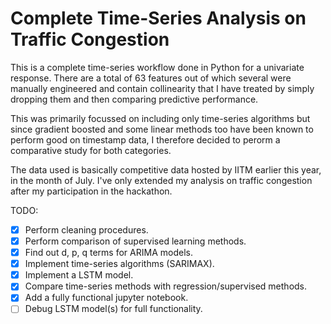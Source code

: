 # Complete Time-Series Analysis on Traffic Congestion

This is a complete time-series workflow done in Python for a univariate response. There are a total of 63 features out of which several were manually engineered and contain collinearity that I have treated by simply dropping them and then comparing predictive performance.

This was primarily focussed on including only time-series algorithms but since gradient boosted and some linear methods too have been known to perform good on timestamp data, I therefore decided to perorm a comparative study for both categories.

The data used is basically competitive data hosted by IITM earlier this year, in the month of July. I've only extended my analysis on traffic congestion after my participation in the hackathon.

TODO:

- [x] Perform cleaning procedures.
- [x] Perform comparison of supervised learning methods.
- [x] Find out d, p, q terms for ARIMA models.
- [x] Implement time-series algorithms (SARIMAX).
- [x] Implement a LSTM model.
- [x] Compare time-series methods with regression/supervised methods.
- [x] Add a fully functional jupyter notebook.
- [ ] Debug LSTM model(s) for full functionality.
